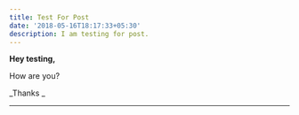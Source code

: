 ```yaml
---
title: Test For Post
date: '2018-05-16T18:17:33+05:30'
description: I am testing for post.
---
```

**Hey testing,**

How are you?

_Thanks _

** **

